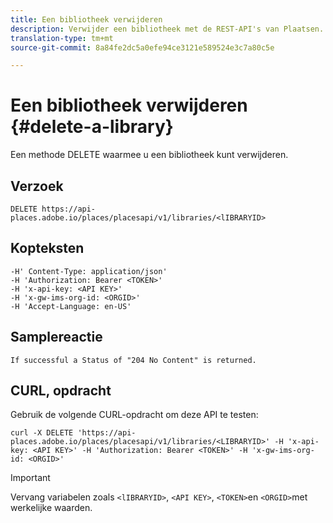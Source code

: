 ```yaml
---
title: Een bibliotheek verwijderen
description: Verwijder een bibliotheek met de REST-API's van Plaatsen.
translation-type: tm+mt
source-git-commit: 8a84fe2dc5a0efe94ce3121e589524e3c7a80c5e

---
```



# Een bibliotheek verwijderen {#delete-a-library}

Een methode DELETE waarmee u een bibliotheek kunt verwijderen.

## Verzoek

```text
DELETE https://api-places.adobe.io/places/placesapi/v1/libraries/<lIBRARYID>
```

## Kopteksten

```text
-H' Content-Type: application/json'  
-H 'Authorization: Bearer <TOKEN>'  
-H 'x-api-key: <API KEY>'  
-H 'x-gw-ims-org-id: <ORGID>'  
-H 'Accept-Language: en-US'
```

## Samplereactie

```text
If successful a Status of "204 No Content" is returned.
```

## CURL, opdracht

Gebruik de volgende CURL-opdracht om deze API te testen:

```text
curl -X DELETE 'https://api-places.adobe.io/places/placesapi/v1/libraries/<LIBRARYID>' -H 'x-api-key: <API KEY>' -H 'Authorization: Bearer <TOKEN>' -H 'x-gw-ims-org-id: <ORGID>'
```

>[!IMPORTANT]
>
>Vervang variabelen zoals `<lIBRARYID>`, `<API KEY>`, `<TOKEN>`en `<ORGID>`met werkelijke waarden.

